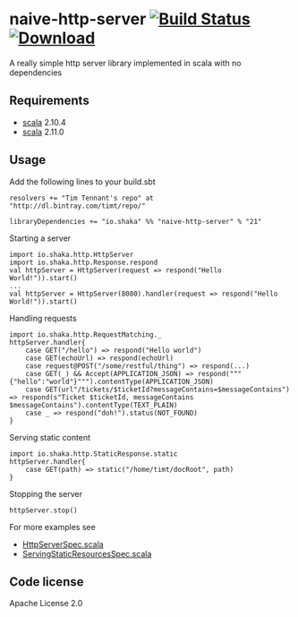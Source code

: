naive-http-server  [![Build Status](https://travis-ci.org/timt/naive-http-server.png?branch=master)](https://travis-ci.org/timt/naive-http-server) [ ![Download](https://api.bintray.com/packages/timt/repo/naive-http-server/images/download.png) ](https://bintray.com/timt/repo/naive-http-server/_latestVersion)
=================
A really simple http server library implemented in scala with no dependencies

Requirements
------------

* [scala](http://www.scala-lang.org) 2.10.4
* [scala](http://www.scala-lang.org) 2.11.0

Usage
-----
Add the following lines to your build.sbt

    resolvers += "Tim Tennant's repo" at "http://dl.bintray.com/timt/repo/"

    libraryDependencies += "io.shaka" %% "naive-http-server" % "21"

Starting a server

    import io.shaka.http.HttpServer
    import io.shaka.http.Response.respond
    val httpServer = HttpServer(request => respond("Hello World!")).start()
    ...
    val httpServer = HttpServer(8080).handler(request => respond("Hello World!")).start()

Handling requests

    import io.shaka.http.RequestMatching._
    httpServer.handler{
        case GET("/hello") => respond("Hello world")
        case GET(echoUrl) => respond(echoUrl)
        case request@POST("/some/restful/thing") => respond(...)
        case GET(_) && Accept(APPLICATION_JSON) => respond("""{"hello":"world"}""").contentType(APPLICATION_JSON)
        case GET(url"/tickets/$ticketId?messageContains=$messageContains") => respond(s"Ticket $ticketId, messageContains $messageContains").contentType(TEXT_PLAIN)
        case _ => respond("doh!").status(NOT_FOUND)
    }
    
Serving static content
    
    import io.shaka.http.StaticResponse.static
    httpServer.handler{
        case GET(path) => static("/home/timt/docRoot", path)
    }


Stopping the server

    httpServer.stop()


For more examples see
    
* [HttpServerSpec.scala](https://github.com/timt/naive-http-server/blob/master/src/test/scala/io/shaka/http/HttpServerSpec.scala)
* [ServingStaticResourcesSpec.scala](https://github.com/timt/naive-http-server/blob/master/src/test/scala/io/shaka/http/ServingStaticResourcesSpec.scala)


Code license
------------
Apache License 2.0
